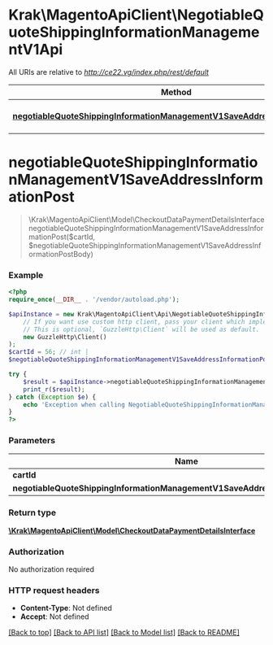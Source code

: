 # Krak\MagentoApiClient\NegotiableQuoteShippingInformationManagementV1Api

All URIs are relative to *http://ce22.vg/index.php/rest/default*

Method | HTTP request | Description
------------- | ------------- | -------------
[**negotiableQuoteShippingInformationManagementV1SaveAddressInformationPost**](NegotiableQuoteShippingInformationManagementV1Api.md#negotiableQuoteShippingInformationManagementV1SaveAddressInformationPost) | **POST** /V1/negotiable-carts/{cartId}/shipping-information | 


# **negotiableQuoteShippingInformationManagementV1SaveAddressInformationPost**
> \Krak\MagentoApiClient\Model\CheckoutDataPaymentDetailsInterface negotiableQuoteShippingInformationManagementV1SaveAddressInformationPost($cartId, $negotiableQuoteShippingInformationManagementV1SaveAddressInformationPostBody)





### Example
```php
<?php
require_once(__DIR__ . '/vendor/autoload.php');

$apiInstance = new Krak\MagentoApiClient\Api\NegotiableQuoteShippingInformationManagementV1Api(
    // If you want use custom http client, pass your client which implements `GuzzleHttp\ClientInterface`.
    // This is optional, `GuzzleHttp\Client` will be used as default.
    new GuzzleHttp\Client()
);
$cartId = 56; // int | 
$negotiableQuoteShippingInformationManagementV1SaveAddressInformationPostBody = new \Krak\MagentoApiClient\Model\NegotiableQuoteShippingInformationManagementV1SaveAddressInformationPostBody(); // \Krak\MagentoApiClient\Model\NegotiableQuoteShippingInformationManagementV1SaveAddressInformationPostBody | 

try {
    $result = $apiInstance->negotiableQuoteShippingInformationManagementV1SaveAddressInformationPost($cartId, $negotiableQuoteShippingInformationManagementV1SaveAddressInformationPostBody);
    print_r($result);
} catch (Exception $e) {
    echo 'Exception when calling NegotiableQuoteShippingInformationManagementV1Api->negotiableQuoteShippingInformationManagementV1SaveAddressInformationPost: ', $e->getMessage(), PHP_EOL;
}
?>
```

### Parameters

Name | Type | Description  | Notes
------------- | ------------- | ------------- | -------------
 **cartId** | **int**|  |
 **negotiableQuoteShippingInformationManagementV1SaveAddressInformationPostBody** | [**\Krak\MagentoApiClient\Model\NegotiableQuoteShippingInformationManagementV1SaveAddressInformationPostBody**](../Model/NegotiableQuoteShippingInformationManagementV1SaveAddressInformationPostBody.md)|  | [optional]

### Return type

[**\Krak\MagentoApiClient\Model\CheckoutDataPaymentDetailsInterface**](../Model/CheckoutDataPaymentDetailsInterface.md)

### Authorization

No authorization required

### HTTP request headers

 - **Content-Type**: Not defined
 - **Accept**: Not defined

[[Back to top]](#) [[Back to API list]](../../README.md#documentation-for-api-endpoints) [[Back to Model list]](../../README.md#documentation-for-models) [[Back to README]](../../README.md)

